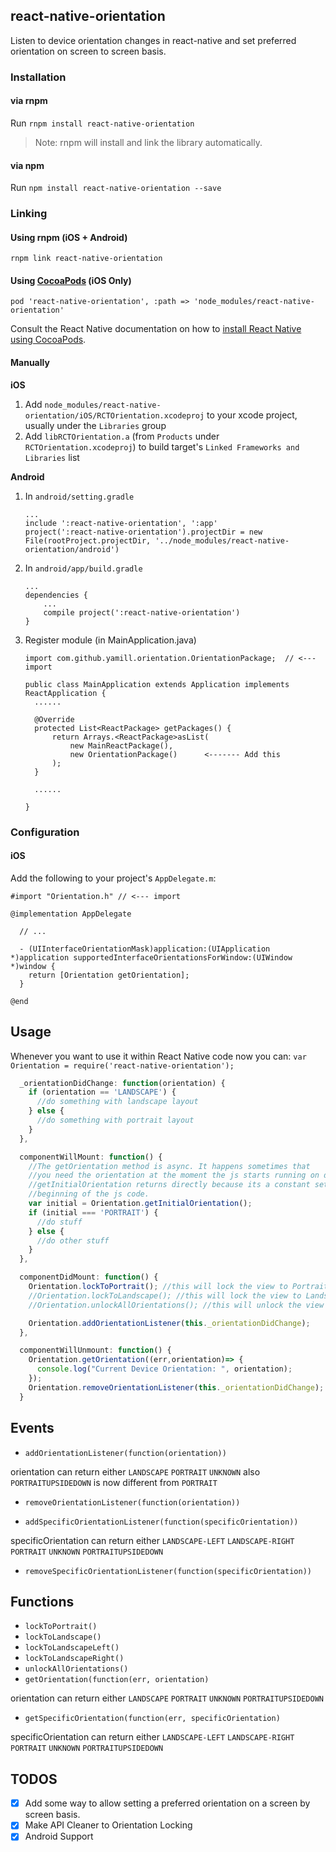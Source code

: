## react-native-orientation
Listen to device orientation changes in react-native and set preferred orientation on screen to screen basis.

### Installation

#### via rnpm

Run `rnpm install react-native-orientation`

> Note: rnpm will install and link the library automatically.

#### via npm

Run `npm install react-native-orientation --save`

### Linking

#### Using rnpm (iOS + Android)

`rnpm link react-native-orientation`

#### Using [CocoaPods](https://cocoapods.org) (iOS Only)

`pod 'react-native-orientation', :path => 'node_modules/react-native-orientation'`

Consult the React Native documentation on how to [install React Native using CocoaPods](https://facebook.github.io/react-native/docs/embedded-app-ios.html#install-react-native-using-cocoapods).

#### Manually

**iOS**

1. Add `node_modules/react-native-orientation/iOS/RCTOrientation.xcodeproj` to your xcode project, usually under the `Libraries` group
1. Add `libRCTOrientation.a` (from `Products` under `RCTOrientation.xcodeproj`) to build target's `Linked Frameworks and Libraries` list


**Android**

1. In `android/setting.gradle`

    ```
    ...
    include ':react-native-orientation', ':app'
    project(':react-native-orientation').projectDir = new File(rootProject.projectDir, '../node_modules/react-native-orientation/android')
    ```

2. In `android/app/build.gradle`

    ```
    ...
    dependencies {
        ...
        compile project(':react-native-orientation')
    }
    ```

3. Register module (in MainApplication.java)

    ```
    import com.github.yamill.orientation.OrientationPackage;  // <--- import

    public class MainApplication extends Application implements ReactApplication {
      ......

      @Override
      protected List<ReactPackage> getPackages() {
          return Arrays.<ReactPackage>asList(
              new MainReactPackage(),
              new OrientationPackage()      <------- Add this
          );
      }

      ......

    }
    ```

### Configuration

#### iOS

Add the following to your project's `AppDelegate.m`:

```objc
#import "Orientation.h" // <--- import

@implementation AppDelegate

  // ...

  - (UIInterfaceOrientationMask)application:(UIApplication *)application supportedInterfaceOrientationsForWindow:(UIWindow *)window {
    return [Orientation getOrientation];
  }

@end
```


## Usage

Whenever you want to use it within React Native code now you can:
`var Orientation = require('react-native-orientation');`

```javascript
  _orientationDidChange: function(orientation) {
    if (orientation == 'LANDSCAPE') {
      //do something with landscape layout
    } else {
      //do something with portrait layout
    }
  },

  componentWillMount: function() {
    //The getOrientation method is async. It happens sometimes that
    //you need the orientation at the moment the js starts running on device.
    //getInitialOrientation returns directly because its a constant set at the
    //beginning of the js code.
    var initial = Orientation.getInitialOrientation();
    if (initial === 'PORTRAIT') {
      //do stuff
    } else {
      //do other stuff
    }
  },

  componentDidMount: function() {
    Orientation.lockToPortrait(); //this will lock the view to Portrait
    //Orientation.lockToLandscape(); //this will lock the view to Landscape
    //Orientation.unlockAllOrientations(); //this will unlock the view to all Orientations

    Orientation.addOrientationListener(this._orientationDidChange);
  },

  componentWillUnmount: function() {
    Orientation.getOrientation((err,orientation)=> {
      console.log("Current Device Orientation: ", orientation);
    });
    Orientation.removeOrientationListener(this._orientationDidChange);
  }
```

## Events

- `addOrientationListener(function(orientation))`

orientation can return either `LANDSCAPE` `PORTRAIT` `UNKNOWN`
also `PORTRAITUPSIDEDOWN` is now different from `PORTRAIT`

- `removeOrientationListener(function(orientation))`

- `addSpecificOrientationListener(function(specificOrientation))`

specificOrientation can return either `LANDSCAPE-LEFT` `LANDSCAPE-RIGHT` `PORTRAIT` `UNKNOWN` `PORTRAITUPSIDEDOWN`

- `removeSpecificOrientationListener(function(specificOrientation))`

## Functions

- `lockToPortrait()`
- `lockToLandscape()`
- `lockToLandscapeLeft()`
- `lockToLandscapeRight()`
- `unlockAllOrientations()`
- `getOrientation(function(err, orientation)`

orientation can return either `LANDSCAPE` `PORTRAIT` `UNKNOWN` `PORTRAITUPSIDEDOWN`

- `getSpecificOrientation(function(err, specificOrientation)`

specificOrientation can return either `LANDSCAPE-LEFT` `LANDSCAPE-RIGHT` `PORTRAIT` `UNKNOWN` `PORTRAITUPSIDEDOWN`

## TODOS

- [x] Add some way to allow setting a preferred orientation on a screen by screen basis.
- [x] Make API Cleaner to Orientation Locking
- [x] Android Support
